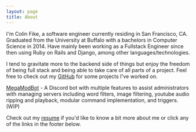 ```yaml
---
layout: page
title: About
---
```


I'm Colin Fike, a software engineer currently residing in San Francisco, CA. Graduated from the University at Buffalo
with a bachelors in Computer Science in 2014. Have mainly been working as a Fullstack Engineer since then using Ruby on Rails and Django, among other languages/technologies.

I tend to gravitate more to the backend side of things but enjoy the freedom
of being full stack and being able to take care of all parts of a project.
Feel free to check out my [GitHub](https://github.com/colinfike)
for some projects I've worked on. 

[MegaModBot](https://github.com/colinfike/mega-mod-bot) - A Discord bot with multiple features to assist administrators with managing servers including word filters, image filtering, youtube audio ripping and playback, modular command implementation, and triggers. (WIP)

Check out my [resume](/ColinFikeResume.pdf) if you'd like to know a bit more about me or
click any of the links in the footer below.
